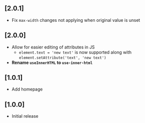 ## [2.0.1]

- Fix `max-width` changes not applying when original value is unset

## [2.0.0]

- Allow for easier editing of attributes in JS 
  - `element.text = 'new text'` is now supported along with `element.setAttribute('text', 'new text')`
- **Rename `useInnerHTML` to `use-inner-html`**

## [1.0.1]

- Add homepage

## [1.0.0]

- Initial release
